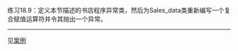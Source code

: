练习18.9：定义本节描述的书店程序异常类，然后为Sales_data类重新编写一个复合赋值运算符并令其抛出一个异常。

---

见[案例](../ch07_Classes/example_Sales_data)

